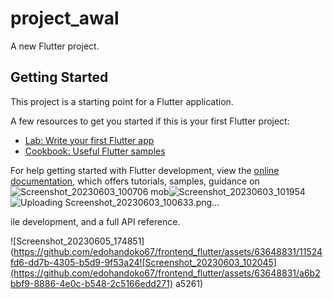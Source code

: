 # project_awal

A new Flutter project.

## Getting Started

This project is a starting point for a Flutter application.

A few resources to get you started if this is your first Flutter project:

- [Lab: Write your first Flutter app](https://docs.flutter.dev/get-started/codelab)
- [Cookbook: Useful Flutter samples](https://docs.flutter.dev/cookbook)

For help getting started with Flutter development, view the
[online documentation](https://docs.flutter.dev/), which offers tutorials,
samples, guidance on![Screenshot_20230603_100706](https://github.com/edohandoko67/frontend_flutter/assets/63648831/23d61d8b-e67e-4b85-9e1a-61b621a76314)
 mob![Screenshot_20230603_101954](https://github.com/edohandoko67/frontend_flutter/assets/63648831/2f94211d-d68d-4ba7-af7c-ecbef9a3c9f1)![Uploading Screenshot_20230603_100633.png…]()

ile development, and a full API reference.


![Screenshot_20230605_174851](https://github.com/edohandoko67/frontend_flutter/assets/63648831/11524fd6-dd7b-4305-b5d9-9f53a24![Screenshot_20230603_102045](https://github.com/edohandoko67/frontend_flutter/assets/63648831/a6b2bbf9-8886-4e0c-b548-2c5166edd271)
a5261)
